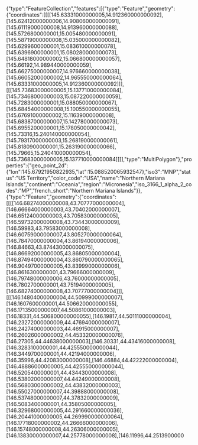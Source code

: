 
{"type":"FeatureCollection","features":[{"type":"Feature","geometry":{"coordinates":[[[[145.63331000000005,14.912360000000092],[145.62412000000006,14.908060000000091],[145.61119000000008,14.913960000000088],[145.5726800000001,15.005480000000091],[145.58719000000008,15.035000000000082],[145.6299600000001,15.083610000000078],[145.6396900000001,15.080280000000073],[145.64818000000002,15.066800000000057],[145.66192,14.989440000000059],[145.66275000000007,14.976660000000038],[145.66052000000002,14.965550000000064],[145.63331000000005,14.912360000000092]]],[[[145.73683000000005,15.137710000000084],[145.73468000000003,15.087220000000059],[145.7283000000001,15.088050000000067],[145.68454000000008,15.100550000000055],[145.67691000000002,15.11639000000008],[145.68387000000007,15.142780000000073],[145.6955200000001,15.178050000000042],[145.73316,15.240140000000054],[145.79317000000003,15.268190000000061],[145.8180900000001,15.263190000000066],[145.79665,15.240410000000054],[145.73683000000005,15.137710000000084]]]],"type":"MultiPolygon"},"properties":{"geo_point_2d":{"lon":145.67921950822935,"lat":15.088520065932547},"iso3":"MNP","status":"US Territory","color_code":"USA","name":"Northern Mariana Islands","continent":"Oceania","region":"Micronesia","iso_3166_1_alpha_2_codes":"MP","french_short":"Northern Mariana Islands"}},{"type":"Feature","geometry":{"coordinates":[[[[146.68274000000008,43.70777000000004],[146.66664000000003,43.70402000000007],[146.65124000000003,43.70583000000005],[146.59732000000008,43.73443000000009],[146.59983,43.79583000000008],[146.60759000000007,43.805270000000064],[146.78470000000004,43.86194000000006],[146.84663,43.874430000000075],[146.86692000000005,43.86805000000004],[146.87494000000004,43.860790000000065],[146.90497000000005,43.83999000000006],[146.8616300000001,43.79666000000009],[146.79748000000006,43.76000000000005],[146.7802700000001,43.75194000000005],[146.68274000000008,43.70777000000004]]],[[[146.14804000000004,44.50999000000007],[146.1607600000001,44.506620000000055],[146.17135000000007,44.50861000000003],[146.18331,44.506800000000055],[146.19817,44.50111000000004],[146.23272000000009,44.47694000000007],[146.24274000000003,44.46915000000007],[146.26026000000002,44.453320000000076],[146.27305,44.44638000000003],[146.30331,44.43416000000008],[146.3283100000001,44.425550000000044],[146.3449700000001,44.42194000000006],[146.35996,44.42083000000008],[146.46884,44.42222000000004],[146.48886000000005,44.425550000000044],[146.5205400000001,44.43443000000008],[146.53802000000007,44.44249000000008],[146.56803000000002,44.43832000000003],[146.55027000000007,44.39888000000008],[146.53748000000007,44.37832000000009],[146.5083400000001,44.35805000000005],[146.32968000000005,44.291660000000036],[146.20441000000005,44.269990000000064],[146.17718000000002,44.26666000000006],[146.15748000000008,44.26306000000005],[146.13830000000007,44.25778000000008],[146.11996,44.2513900000
